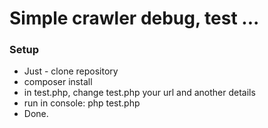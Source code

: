 # Simple crawler debug, test ...

### Setup

- Just - clone repository
- composer install
- in test.php, change  test.php your url and another details
- run in console: php test.php
- Done.


